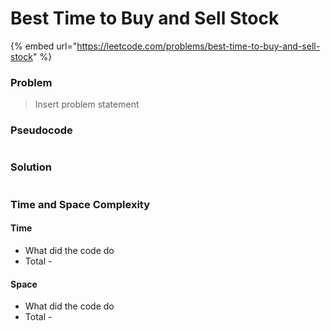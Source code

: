 # Best Time to Buy and Sell Stock

{% embed url="https://leetcode.com/problems/best-time-to-buy-and-sell-stock" %}

### Problem

> Insert problem statement

### Pseudocode

```// Some code

```

### Solution

```// Some code

```

### Time and Space Complexity

#### Time

- What did the code do
- Total -&#x20;

#### Space

- What did the code do
- Total -
